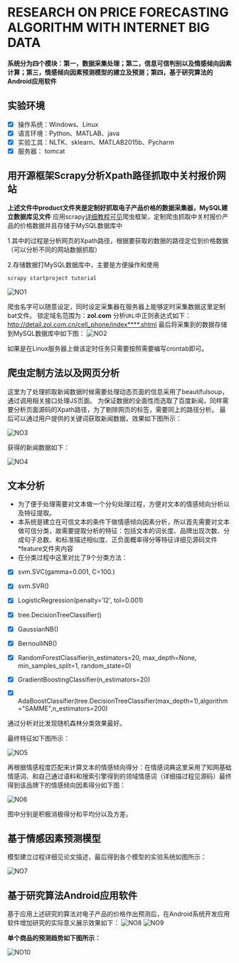 # RESEARCH ON PRICE FORECASTING ALGORITHM WITH INTERNET BIG DATA 
**系统分为四个模块：第一，数据采集处理；第二，信息可信判别以及情感倾向因素计算；第三，情感倾向因素预测模型的建立及预测；第四，基于研究算法的Android应用软件**
## 实验环境

- [x] 操作系统：Windows、Linux
- [x] 语言环境：Python、MATLAB、java
- [x] 实验工具：NLTK、sklearn、MATLAB2015b、Pycharm
- [x] 服务器：  tomcat

## 用开源框架Scrapy分析Xpath路径抓取中关村报价网站
**上述文件中product文件夹是定制好抓取电子产品价格的数据采集器，MySQL建立数据库见文件**
应用scrapy[详细教程可见](https://scrapy-chs.readthedocs.io/zh_CN/0.24/intro/tutorial.html)爬虫框架，定制爬虫抓取中关村报价产品的价格数据并且存储于MySQL数据库中

1.其中的过程是分析网页的Xpath路径，根据要获取的数据的路径定位到价格数据（可以分析不同的网站数据抓取）

2.存储数据打MySQL数据库中，主要是方便操作和使用
```bash
scrapy startproject tutorial
```

![NO1](http://o84hyclg0.bkt.clouddn.com/bs0.png)


爬虫名字可以随意设定，同时设定采集器在服务器上能够定时采集数据这里定制bat文件。
锁定域名范围为：**zol.com**
分析`URL`中正则表达式如下：
http://detail.zol.com.cn/cell_phone/index****.shtml
最后将采集到的数据存储到MySQL数据库中如下图：
![NO2](http://o84hyclg0.bkt.clouddn.com/bs1.png)

如果是在Linux服务器上做该定时任务只需要按照需要编写crontab即可。
## 爬虫定制方法以及网页分析
这里为了处理抓取新闻数据时候需要处理动态页面的信息采用了beautifulsoup，通过调用相关接口处理JS页面。
为保证数据的全面性而选取了百度新闻，同样需要分析页面源码的Xpath路径，为了剔除网页的标签，需要同上的路径分析。
最后可以通过用户提供的关键词获取新闻数据，效果如下图所示：

![NO3](http://o84hyclg0.bkt.clouddn.com/bs2.png)


获得的新闻数据如下：


![NO4](http://o84hyclg0.bkt.clouddn.com/bs3.png)

## 文本分析
- 为了便于处理需要对文本做一个分句处理过程，方便对文本的情感倾向分析以及特征提取。
- 本系统是建立在可信文本的条件下做情感倾向因素分析，所以首先需要对文本做可信分类，故需要提取分析的特征：包括文本的词长度、品牌出现次数、分成句子总数、和标准描述相似度、正负面概率得分等特征详细见源码文件\*feature文件夹内容
- 在分类过程中这里对比了9个分类方法：

- [x] svm.SVC(gamma=0.001, C=100.)

- [x] svm.SVR()

- [x] LogisticRegression(penalty='l2', tol=0.001)

- [x] tree.DecisionTreeClassifier()

- [x] GaussianNB()

- [x] BernoulliNB()

- [x] RandomForestClassifier(n_estimators=20, max_depth=None, min_samples_split=1, random_state=0)

- [x] GradientBoostingClassifier(n_estimators=20)

- [x] AdaBoostClassifier(tree.DecisionTreeClassifier(max_depth=1),algorithm="SAMME",n_estimators=200)

通过分析对比发现随机森林分类效果最好。

最终特征如下图所示：

![NO5](http://o84hyclg0.bkt.clouddn.com/bs4.png)

再根据情感程度匹配来计算文本的情感倾向得分：在情感词典这里采用了知网基础情感词、和自己通过语料和搜索引擎得到的领域情感词（详细描过程见源码）最终得到该品牌下的情感倾向因素得分如下图：

![N06](http://o84hyclg0.bkt.clouddn.com/bs5.png)

图中分别是积极消极得分和平均分以及方差。

## 基于情感因素预测模型
模型建立过程详细见论文描述，最后得到各个模型的实验系统如图所示：

![NO7](http://o84hyclg0.bkt.clouddn.com/bs6.png)

## 基于研究算法Android应用软件
基于应用上述研究的算法对电子产品的价格作出预测后，在Android系统开发应用软件增加研究的实际意义展示效果如下：
![NO8](http://o84hyclg0.bkt.clouddn.com/bs7.png)
![NO9](http://o84hyclg0.bkt.clouddn.com/bs8.png)


**单个商品的预测趋势如下图所示：**

![NO10](http://o84hyclg0.bkt.clouddn.com/bs9.png)




